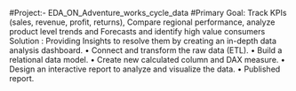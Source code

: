 #Project:- EDA_ON_Adventure_works_cycle_data
#Primary Goal: Track KPIs (sales, revenue, profit, returns), Compare regional performance, analyze product level trends and Forecasts and identify high value consumers
Solution : Providing Insights to resolve them by creating an in-depth data analysis dashboard.
•	Connect and transform the raw data (ETL).
•	Build a relational data model.
•	Create new calculated column and DAX measure.
•	Design an interactive report to analyze and visualize the data.
•	Published report.


